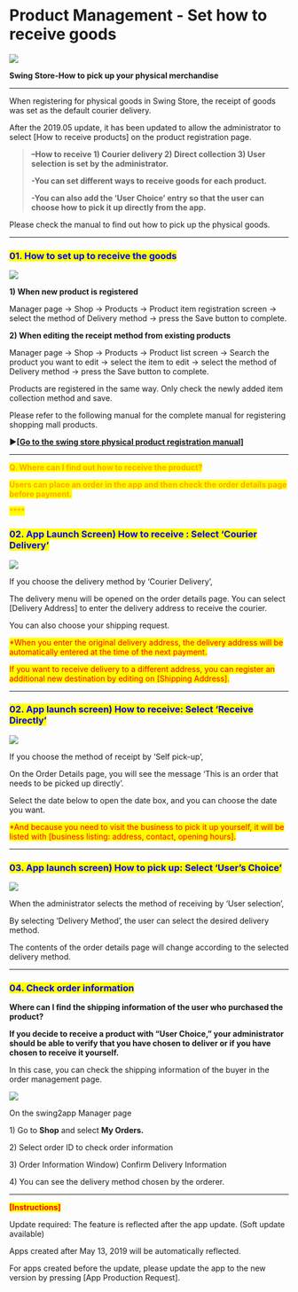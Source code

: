 # Product Management - Set how to receive goods

![](https://support.swing2app.com/wp-content/uploads/2019/05/shop10.png)

**Swing Store-How to pick up your physical merchandise**

****

When registering for physical goods in Swing Store, the receipt of goods was set as the default courier delivery.

After the 2019.05 update, it has been updated to allow the administrator to select \[How to receive products] on the product registration page.

> **–How to receive 1) Courier delivery 2) Direct collection 3) User selection is set by the administrator.**
>
> **-You can set different ways to receive goods for each product.**
>
> **-You can also add the ‘User Choice’ entry so that the user can choose how to pick it up directly from the app.**

Please check the manual to find out how to pick up the physical goods.

***

### <mark style="color:blue;">**01. How to set up to receive the goods**</mark>

![](https://support.swing2app.com/wp-content/uploads/2019/05/deliver.png)

**1) When new product is registered**

Manager page → Shop → Products → Product item registration screen → select the method of Delivery method → press the Save button to complete.

**2) When editing the receipt method from existing products**

Manager page → Shop → Products → Product list screen → Search the product you want to edit → select the item to edit → select the method of Delivery method → press the Save button to complete.

Products are registered in the same way. Only check the newly added item collection method and save.

Please refer to the following manual for the complete manual for registering shopping mall products.

**▶\[**[**Go to the swing store physical product registration manual\]**](registration.md)

***

<mark style="color:orange;">**Q. Where can I find out how to receive the product?**</mark>

<mark style="color:orange;">**Users can place an order in the app and then check the order details page before payment.**</mark>

<mark style="color:orange;">****</mark>

### <mark style="color:blue;">**02. App Launch Screen) How to receive : Select ‘Courier Delivery’**</mark>

![](https://support.swing2app.com/wp-content/uploads/2019/05/del1@3x.png)

If you choose the delivery method by ‘Courier Delivery’,

The delivery menu will be opened on the order details page. You can select \[Delivery Address] to enter the delivery address to receive the courier.

You can also choose your shipping request.

<mark style="color:red;">\*When you enter the original delivery address, the delivery address will be automatically entered at the time of the next payment.</mark>

<mark style="color:red;">If you want to receive delivery to a different address, you can register an additional new destination by editing on \[Shipping Address].</mark>

***

### <mark style="color:blue;">**02. App launch screen) How to receive: Select ‘Receive Directly’**</mark>

![](https://support.swing2app.com/wp-content/uploads/2019/05/del2@3x.png)

If you choose the method of receipt by ‘Self pick-up’,

On the Order Details page, you will see the message ‘This is an order that needs to be picked up directly’.

Select the date below to open the date box, and you can choose the date you want.

<mark style="color:red;">\*And because you need to visit the business to pick it up yourself, it will be listed with \[business listing: address, contact, opening hours].</mark>

***

### <mark style="color:blue;">**03. App launch screen) How to pick up: Select ‘User’s Choice’**</mark>

![](https://support.swing2app.com/wp-content/uploads/2019/05/del3@3x.png)

When the administrator selects the method of receiving by ‘User selection’,

By selecting ‘Delivery Method’, the user can select the desired delivery method.

The contents of the order details page will change according to the selected delivery method.

***

### <mark style="color:blue;">**04. Check order information**</mark>

**Where can I find the shipping information of the user who purchased the product?**

**If you decide to receive a product with “User Choice,” your administrator should be able to verify that you have chosen to deliver or if you have chosen to receive it yourself.**

In this case, you can check the shipping information of the buyer in the order management page.

![](https://support.swing2app.com/wp-content/uploads/2019/05/del\_edit.png)

On the swing2app Manager page

1\) Go to **Shop** and select **My Orders.**

2\) Select order ID to check order information

3\) Order Information Window) Confirm Delivery Information

4\) You can see the delivery method chosen by the orderer.

***

<mark style="color:red;">​</mark><mark style="color:red;">**\[Instructions]**</mark>

Update required: The feature is reflected after the app update. (Soft update available)

Apps created after May 13, 2019 will be automatically reflected.

For apps created before the update, please update the app to the new version by pressing \[App Production Request].
